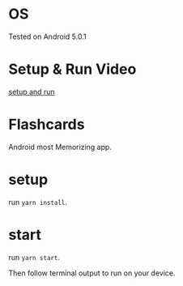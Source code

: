 # OS
Tested on Android 5.0.1

# Setup & Run Video
[setup and run](https://vimeo.com/245619105)

# Flashcards
Android most Memorizing app.

# setup
run `yarn install`.

# start
run `yarn start`.

Then follow terminal output to run on your device.
